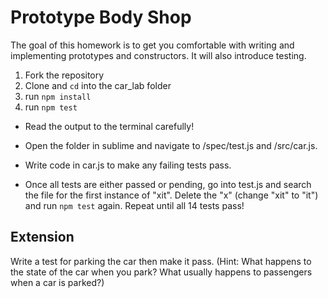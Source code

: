 # Prototype Body Shop

The goal of this homework is to get you comfortable with writing and implementing prototypes and constructors. It will also introduce testing.


1. Fork the repository
2. Clone and `cd` into the car_lab folder
3. run `npm install`
4. run `npm test`

* Read the output to the terminal carefully!

* Open the folder in sublime and navigate to /spec/test.js and /src/car.js.

* Write code in car.js to make any failing tests pass.

* Once all tests are either passed or pending, go into test.js and search the file for the first instance of "xit". Delete the "x" (change "xit" to "it") and run `npm test` again. Repeat until all 14 tests pass!

## Extension

Write a test for parking the car then make it pass.  (Hint: What happens to the state of the car when you park?  What usually happens to passengers when a car is parked?)